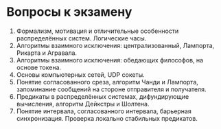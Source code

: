 # Вопросы к экзамену

1. Формализм, мотивация и отличительные особенности распределённых систем. Логические часы.
2. Алгоритмы взаимного исключения: централизованный, Лампорта, Рикарта и Агравала.
3. Алгоритмы взаимного исключения: обедающих философов, на основе токена.
4. Основы компьютерных сетей, UDP сокеты.
5. Понятие согласованного среза, алгоритм Чанди и Лампорта, запоминание сообщений на стороне отправителя и получателя.
6. Предикаты в распределённых системах, дифундирующие вычисления, алгоритм Дейкстры и Шолтена.
7. Понятие интервала, согласованного интервала, барьерная синхронизация. Проверка локально стабильных предикатов.